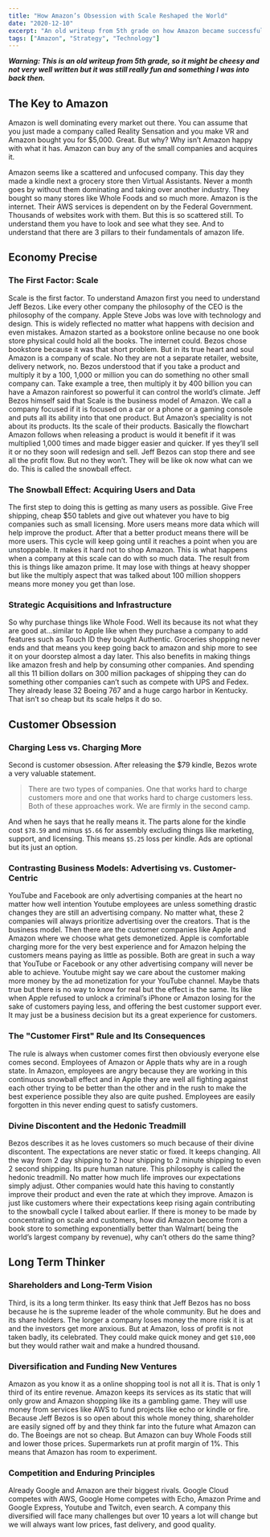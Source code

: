 ```yaml
---
title: "How Amazon’s Obsession with Scale Reshaped the World"
date: "2020-12-10"
excerpt: "An old writeup from 5th grade on how Amazon became successful."
tags: ["Amazon", "Strategy", "Technology"]
---
```


***Warning: This is an old writeup from 5th grade, so it might be cheesy and not very well written but it was still really fun and something I was into back then.***

## The Key to Amazon

Amazon is well dominating every market out there. You can assume that you just made a company called Reality Sensation and you make VR and Amazon bought you for $5,000. Great. But why? Why isn’t Amazon happy with what it has. Amazon can buy any of the small companies and acquires it.

Amazon seems like a scattered and unfocused company. This day they made a kindle next a grocery store then Virtual Assistants. Never a month goes by without them dominating and taking over another industry. They bought so many stores like Whole Foods and so much more. Amazon is the internet. Their AWS services is dependent on by the Federal Government. Thousands of websites work with them. But this is so scattered still. To understand them you have to look and see what they see. And to understand that there are 3 pillars to their fundamentals of amazon life.

## Economy Precise

### The First Factor: Scale

Scale is the first factor. To understand Amazon first you need to understand Jeff Bezos. Like every other company the philosophy of the CEO is the philosophy of the company. Apple Steve Jobs was love with technology and design. This is widely reflected no matter what happens with decision and even mistakes. Amazon started as a bookstore online because no one book store physical could hold all the books. The internet could. Bezos chose bookstore because it was that short problem. But in its true heart and soul Amazon is a company of scale. No they are not a separate retailer, website, delivery network, no. Bezos understood that if you take a product and multiply it by a 100, 1,000 or million you can do something no other small company can. Take example a tree, then multiply it by 400 billion you can have a Amazon rainforest so powerful it can control the world’s climate. Jeff Bezos himself said that Scale is the business model of Amazon. We call a company focused if it is focused on a car or a phone or a gaming console and puts all its ability into that one product. But Amazon’s speciality is not about its products. Its the scale of their products. Basically the flowchart Amazon follows when releasing a product is would it benefit if it was multiplied 1,000 times and made bigger easier and quicker. If yes they’ll sell it or no they soon will redesign and sell. Jeff Bezos can stop there and see all the profit flow. But no they won’t. They will be like ok now what can we do. This is called the snowball effect.

### The Snowball Effect: Acquiring Users and Data

The first step to doing this is getting as many users as possible. Give Free shipping,  cheap $50 tablets and give out whatever you have to big companies such as small licensing. More users means more data which will help improve the product. After that a better product means there will be more users. This cycle will keep going until it reaches a point when you are unstoppable. It makes it hard not to shop Amazon. This is what happens when a company at this scale can do with so much data. The result from this is things like amazon prime. It may lose with things at heavy shopper but like the multiply aspect that was talked about 100 million shoppers means more money you get than lose.

### Strategic Acquisitions and Infrastructure

So why purchase things like Whole Food. Well its because its not what they are good at…similar to Apple like when they purchase a company to add features such as Touch ID they bought Authentic. Groceries shopping never ends and that means you keep going back to amazon and ship more to see it on your doorstep almost a day later. This also benefits in making things like amazon fresh and help by consuming other companies. And spending all this 11 billion dollars on 300 million packages of shipping they can do something other companies can’t such as compete with UPS and Fedex. They already lease 32 Boeing 767 and a huge cargo harbor in Kentucky. That isn’t so cheap but its scale helps it do so.

## Customer Obsession

### Charging Less vs. Charging More

Second is customer obsession. After releasing the $79 kindle, Bezos wrote a very valuable statement.
> There are two types of companies. One that works hard to charge customers more and one that works hard to charge customers less. Both of these approaches work. We are firmly in the second camp.

And when he says that he really means it. The parts alone for the kindle cost `$78.59` and minus `$5.66` for assembly excluding things like marketing, support, and licensing. This means `$5.25` loss per kindle. Ads are optional but its just an option.

### Contrasting Business Models: Advertising vs. Customer-Centric

YouTube and Facebook are only advertising companies at the heart no matter how well intention Youtube employees are unless something drastic changes they are still an advertising company. No matter what, these 2 companies will always prioritize advertising over the creators. That is the business model. Then there are the customer companies like Apple and Amazon where we choose what gets demonetized. Apple is comfortable charging more for the very best experience and for Amazon helping the customers means paying as little as possible. Both are great in such a way that YouTube or Facebook or any other advertising company will never be able to achieve. Youtube might say we care about the customer making more money by the ad monetization for your YouTube channel. Maybe thats true but there is no way to know for real but the effect is the same. Its like when Apple refused to unlock a criminal’s iPhone or Amazon losing for the sake of customers paying less, and offering the best customer support ever. It may just be a business decision but its a great experience for customers.

### The "Customer First" Rule and Its Consequences

The rule is always when customer comes first then obviously everyone else comes second. Employees of Amazon or Apple thats why are in a rough state. In Amazon, employees are angry because they are working in this continuous snowball effect and in Apple they are well all fighting against each other trying to be better than the other and in the rush to make the best experience possible they also are quite pushed. Employees are easily forgotten in this never ending quest to satisfy customers.

### Divine Discontent and the Hedonic Treadmill

Bezos describes it as he loves customers so much because of their divine discontent. The expectations are never static or fixed. It keeps changing. All the way from 2 day shipping to 2 hour shipping to 2 minute shipping to even 2 second shipping. Its pure human nature. This philosophy is called the hedonic treadmill. No matter how much life improves our expectations simply adjust. Other companies would hate this having to constantly improve their product and even the rate at which they improve. Amazon is just like customers where their expectations keep rising again contributing to the snowball cycle I talked about earlier. If there is money to be made by concentrating on scale and customers, how did Amazon become from a book store to something exponentially better than Walmart( being the world’s largest company by revenue), why can’t others do the same thing?

## Long Term Thinker

### Shareholders and Long-Term Vision

Third, is its a long term thinker. Its easy think that Jeff Bezos has no boss because he is the supreme leader of the whole community. But he does and its share holders. The longer a company loses money the more risk it is at and the investors get more anxious. But at Amazon, loss of profit is not taken badly, its celebrated. They could make quick money and get `$10,000` but they would rather wait and make a hundred thousand.

### Diversification and Funding New Ventures

Amazon as you know it as a online shopping tool is not all it is. That is only 1 third of its entire revenue. Amazon keeps its services as its static that will only grow and Amazon shopping like its a gambling game. They will use money from services like AWS to fund projects like echo or kindle or fire. Because Jeff Bezos is so open about this whole money thing, shareholder are easily signed off by and they think far into the future what Amazon can do. The Boeings are not so cheap. But Amazon can buy Whole Foods still and lower those prices. Supermarkets run at profit margin of 1%. This means that Amazon has room to experiment.

### Competition and Enduring Principles

Already Google and Amazon are their biggest rivals. Google Cloud competes with AWS, Google Home competes with Echo, Amazon Prime and Google Express, Youtube and Twitch, even search. A company this diversified will face many challenges but over 10 years a lot will change but we will always want low prices, fast delivery, and good  quality.
